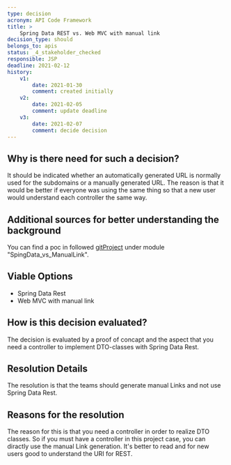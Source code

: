 ```yaml
---
type: decision
acronym: API Code Framework
title: >
    Spring Data REST vs. Web MVC with manual link
decision_type: should
belongs_to: apis
status: _4_stakeholder_checked
responsible: JSP
deadline: 2021-02-12
history:
    v1:
        date: 2021-01-30
        comment: created initially
    v2:
        date: 2021-02-05
        comment: update deadline
    v3:
        date: 2021-02-07
        comment: decide decision
---
```


## Why is there need for such a decision?


It should be indicated whether an automatically generated URL is normally used for the subdomains or a manually generated URL.
The reason is that it would be better if everyone was using the same thing so that a new user would understand each controller the same way.

## Additional sources for better understanding the background

You can find a poc in followed [gitProject](https://github.com/EVATool/evatool-poc) under module "SpingData_vs_ManualLink".


## Viable Options

+ Spring Data Rest
+ Web MVC with manual link

## How is this decision evaluated?

The decision is evaluated by a proof of concapt and the aspect that you need a controller to implement DTO-classes with Spring Data Rest.

 
## Resolution Details

The resolution is that the teams should generate manual Links and not use Spring Data Rest.


## Reasons for the resolution

The reason for this is that you need a controller in order to realize DTO classes.
So if you must have a controller in this project case, you can diractly use the manual Link generation.
It's better to read and for new users good to understand the URI for REST.



